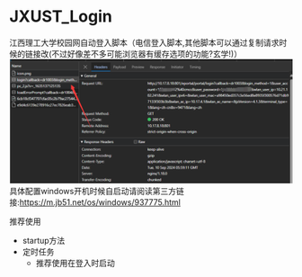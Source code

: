 # JXUST_Login
江西理工大学校园网自动登入脚本（电信登入脚本,其他脚本可以通过复制请求时候的链接改(不过好像差不多可能浏览器有缓存选项的功能?玄学!)）
![image-20240910140040795](assets/image-20240910140040795.png)
具体配置windows开机时候自启动请阅读第三方链接:https://m.jb51.net/os/windows/937775.html

推荐使用
- startup方法
- 定时任务
  - 推荐使用在登入时启动
